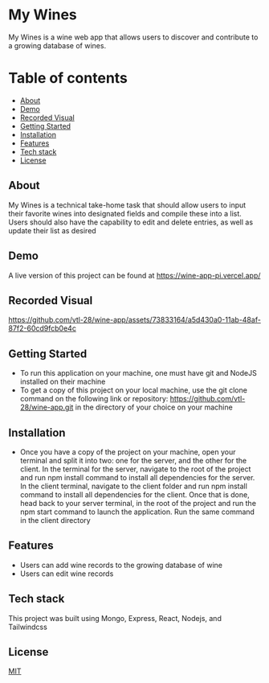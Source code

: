 # My Wines
My Wines is a wine web app that allows users to discover and contribute to a growing database of wines.

# Table of contents
- [About](#about)
- [Demo](#demo)
- [Recorded Visual](#recorded_visual)
- [Getting Started](#getting_started)
- [Installation](#installation)
- [Features](#features)
- [Tech stack](#tech_stack)
- [License](#license)

## About
My Wines is a technical take-home task that should allow users to input their favorite wines into designated fields and compile these into a list. Users should also have the capability to edit and delete entries, as well as update their list as desired

## Demo
A live version of this project can be found at https://wine-app-pi.vercel.app/

## Recorded Visual
https://github.com/vtl-28/wine-app/assets/73833164/a5d430a0-11ab-48af-87f2-60cd9fcb0e4c

## Getting Started
- To run this application on your machine, one must have git and NodeJS installed on their machine
- To get a copy of this project on your local machine, use the git clone command on the following link or repository: https://github.com/vtl-28/wine-app.git in the directory of your choice on your machine

## Installation

- Once you have a copy of the project on your machine, open your terminal and split it into two: one for the server, and the other for the client. In the terminal for the server, navigate to the root of the project and run npm install command to install all dependencies for the server. In the client terminal, navigate to the client folder and run npm install command to install all dependencies for the client. Once that is done, head back to your server terminal, in the root of the project and run the npm start command to launch the application. Run the same command in the client directory

## Features
- Users can add wine records to the growing database of wine
- Users can edit wine records

## Tech stack
This project was built using Mongo, Express, React, Nodejs, and Tailwindcss

## License
[MIT](https://choosealicense.com/licenses/mit/)
